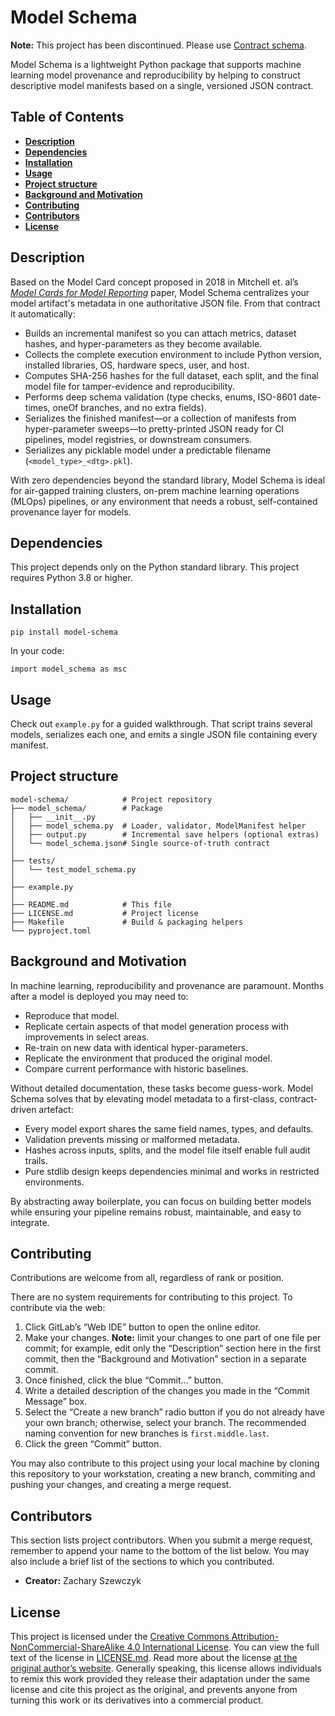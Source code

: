 # Model Schema

**Note:** This project has been discontinued. Please use [Contract schema](https://github.com/zacjszewczyk/contract-schema/).

Model Schema is a lightweight Python package that supports machine learning model provenance and reproducibility by helping to construct descriptive model manifests based on a single, versioned JSON contract.  

## Table of Contents

* [**Description**](#description)  
* [**Dependencies**](#dependencies)  
* [**Installation**](#installation)  
* [**Usage**](#usage)  
* [**Project structure**](#project-structure)  
* [**Background and Motivation**](#background-and-motivation)  
* [**Contributing**](#contributing)  
* [**Contributors**](#contributors)  
* [**License**](#license)  

## Description

Based on the Model Card concept proposed in 2018 in Mitchell et. al’s [*Model Cards for Model Reporting*](https://arxiv.org/abs/1810.03993) paper, Model Schema centralizes your model artifact's metadata in one authoritative JSON file. From that contract it automatically:

- Builds an incremental manifest so you can attach metrics, dataset hashes, and hyper-parameters as they become available.  
- Collects the complete execution environment to include Python version, installed libraries, OS, hardware specs, user, and host.  
- Computes SHA-256 hashes for the full dataset, each split, and the final model file for tamper-evidence and reproducibility.  
- Performs deep schema validation (type checks, enums, ISO-8601 date-times, oneOf branches, and no extra fields).  
- Serializes the finished manifest—or a collection of manifests from hyper-parameter sweeps—to pretty-printed JSON ready for CI pipelines, model registries, or downstream consumers.
- Serializes any picklable model under a predictable filename (`<model_type>_<dtg>.pkl`).  

With zero dependencies beyond the standard library, Model Schema is ideal for air-gapped training clusters, on-prem machine learning operations (MLOps) pipelines, or any environment that needs a robust, self-contained provenance layer for models.

## Dependencies

This project depends only on the Python standard library. This project requires Python 3.8 or higher.

## Installation

```
pip install model-schema
```

In your code:

```
import model_schema as msc
```

## Usage

Check out `example.py` for a guided walkthrough. That script trains several models, serializes each one, and emits a single JSON file containing every manifest.

## Project structure

```
model-schema/            # Project repository
├── model_schema/        # Package
│   ├── __init__.py
│   ├── model_schema.py  # Loader, validator, ModelManifest helper
│   ├── output.py        # Incremental save helpers (optional extras)
│   └── model_schema.json# Single source-of-truth contract
│
├── tests/
│   └── test_model_schema.py
│
├── example.py
│
├── README.md            # This file
├── LICENSE.md           # Project license
├── Makefile             # Build & packaging helpers
└── pyproject.toml
```

## Background and Motivation

In machine learning, reproducibility and provenance are paramount. Months after a model is deployed you may need to:

* Reproduce that model.
* Replicate certain aspects of that model generation process with improvements in select areas.
* Re-train on new data with identical hyper-parameters.
* Replicate the environment that produced the original model.
* Compare current performance with historic baselines.

Without detailed documentation, these tasks become guess-work. Model Schema solves that by elevating model metadata to a first-class, contract-driven artefact:

* Every model export shares the same field names, types, and defaults.
* Validation prevents missing or malformed metadata.
* Hashes across inputs, splits, and the model file itself enable full audit trails.
* Pure stdlib design keeps dependencies minimal and works in restricted environments.

By abstracting away boilerplate, you can focus on building better models while ensuring your pipeline remains robust, maintainable, and easy to integrate.

## Contributing

Contributions are welcome from all, regardless of rank or position.

There are no system requirements for contributing to this project. To contribute via the web:

1. Click GitLab’s “Web IDE” button to open the online editor.
2. Make your changes. **Note:** limit your changes to one part of one file per commit; for example, edit only the “Description” section here in the first commit, then the “Background and Motivation” section in a separate commit.
3. Once finished, click the blue “Commit...” button.
4. Write a detailed description of the changes you made in the “Commit Message” box.
5. Select the “Create a new branch” radio button if you do not already have your own branch; otherwise, select your branch. The recommended naming convention for new branches is ``first.middle.last``.
6. Click the green “Commit” button.

You may also contribute to this project using your local machine by cloning this repository to your workstation, creating a new branch, commiting and pushing your changes, and creating a merge request.

## Contributors

This section lists project contributors. When you submit a merge request, remember to append your name to the bottom of the list below. You may also include a brief list of the sections to which you contributed.

* **Creator:** Zachary Szewczyk

## License

This project is licensed under the [Creative Commons Attribution-NonCommercial-ShareAlike 4.0 International License](https://creativecommons.org/licenses/by-nc-sa/4.0/). You can view the full text of the license in [LICENSE.md](./LICENSE.md). Read more about the license [at the original author’s website](https://zacs.site/disclaimers.html). Generally speaking, this license allows individuals to remix this work provided they release their adaptation under the same license and cite this project as the original, and prevents anyone from turning this work or its derivatives into a commercial product.